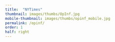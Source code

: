 ```yaml
---
title:  "NYTimes"
thumbnail: images/thumbs/OpInf.jpg
mobile-thumbnail: images/thumbs/opinf_mobile.jpg
permalink: /opinf/
order: 1
half: right
---
```

